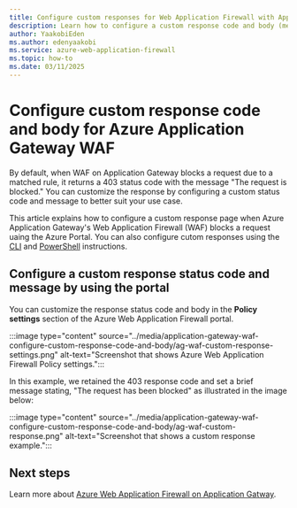 ```yaml
---
title: Configure custom responses for Web Application Firewall with Application Gateway 
description: Learn how to configure a custom response code and body (message) when Azure Web Application Firewall blocks a request.
author: YaakobiEden  
ms.author: edenyaakobi
ms.service: azure-web-application-firewall
ms.topic: how-to
ms.date: 03/11/2025
---
```



# Configure custom response code and body for Azure Application Gateway WAF


By default, when WAF on Application Gateway blocks a request due to a matched rule, it returns a 403 status code with the message "The request is blocked." You can customize the response by configuring a custom status code and message to better suit your use case.

This article explains how to configure a custom response page when Azure Application Gateway's Web Application Firewall (WAF) blocks a request uaing the Azure Portal. You can also configure cutom responses using the [CLI](https://learn.microsoft.com/cli/azure/network/application-gateway/waf-policy/policy-setting) and [PowerShell](https://learn.microsoft.com/cli/azure/network/application-gateway/waf-policy/policy-setting) instructions. 

## Configure a custom response status code and message by using the portal

You can customize the response status code and body in the **Policy settings** section of the Azure Web Application Firewall portal.

:::image type="content" source="../media/application-gateway-waf-configure-custom-response-code-and-body/ag-waf-custom-response-settings.png" alt-text="Screenshot that shows Azure Web Application Firewall Policy settings.":::

In this example, we retained the 403 response code and set a brief message stating, "The request has been blocked" as illustrated in the image below:

:::image type="content" source="../media/application-gateway-waf-configure-custom-response-code-and-body/ag-waf-custom-response.png" alt-text="Screenshot that shows a custom response example.":::


## Next steps

Learn more about [Azure Web Application Firewall on Application Gatway](../ag/ag-overview.md).
